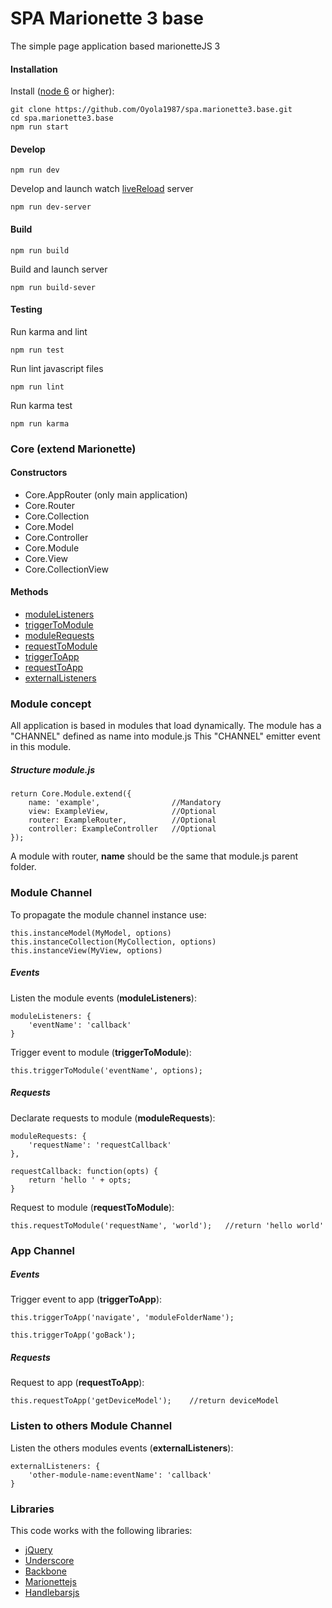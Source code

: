﻿
# SPA Marionette 3 base

The simple page application based marionetteJS 3


#### Installation

Install ([node 6](https://nodejs.org/es/download/) or higher):

```
git clone https://github.com/Oyola1987/spa.marionette3.base.git
cd spa.marionette3.base
npm run start
```

#### Develop

`npm run dev`

Develop and launch watch [liveReload](https://chrome.google.com/webstore/detail/livereload/jnihajbhpnppcggbcgedagnkighmdlei) server

`npm run dev-server`


#### Build

`npm run build`

Build and launch server

`npm run build-sever`


#### Testing

Run karma and lint

`npm run test`

Run lint javascript files

`npm run lint`

Run karma test

`npm run karma`

### Core (extend Marionette) 

#### Constructors

* Core.AppRouter (only main application)
* Core.Router
* Core.Collection
* Core.Model
* Core.Controller
* Core.Module
* Core.View
* Core.CollectionView

#### Methods

* [moduleListeners](#user-content-events)
* [triggerToModule](#user-content-events)
* [moduleRequests](#user-content-requests)
* [requestToModule](#user-content-requests)
* [triggerToApp](#user-content-events-1)
* [requestToApp](#user-content-requests-1)
* [externalListeners](#user-content-listen-to-others-module-channel)

### Module concept

All application is based in modules that load dynamically.
The module has a "CHANNEL" defined as name into module.js
This "CHANNEL" emitter event in this module.

##### Structure module.js

```
return Core.Module.extend({
    name: 'example',                //Mandatory
    view: ExampleView,              //Optional
    router: ExampleRouter,          //Optional
    controller: ExampleController   //Optional
});

```

A module with router, __name__ should be the same that module.js parent folder.

### Module Channel
To propagate the module channel instance use:

```
this.instanceModel(MyModel, options)
this.instanceCollection(MyCollection, options)
this.instanceView(MyView, options)
```


##### Events

Listen the module events (__moduleListeners__):

```
moduleListeners: {
    'eventName': 'callback'
}
```

Trigger event to module (__triggerToModule__):

```
this.triggerToModule('eventName', options);
```

##### Requests

Declarate requests to module (__moduleRequests__):

```
moduleRequests: {
    'requestName': 'requestCallback'
},

requestCallback: function(opts) {
    return 'hello ' + opts;
}
```

Request to module (__requestToModule__):

```
this.requestToModule('requestName', 'world');   //return 'hello world'
```

### App Channel

##### Events

Trigger event to app (__triggerToApp__):

```
this.triggerToApp('navigate', 'moduleFolderName');

this.triggerToApp('goBack');
```

##### Requests

Request to app (__requestToApp__):

```
this.requestToApp('getDeviceModel');    //return deviceModel
```

### Listen to others Module Channel

Listen the others modules events (__externalListeners__):

```
externalListeners: {
    'other-module-name:eventName': 'callback'
}
```

### Libraries

This code works with the following libraries:

* [jQuery](http://jquery.com)
* [Underscore](http://underscorejs.org)
* [Backbone](http://backbonejs.org)
* [Marionettejs](https://marionettejs.com/docs/v3.3.1/)
* [Handlebarsjs](http://handlebarsjs.com/)
